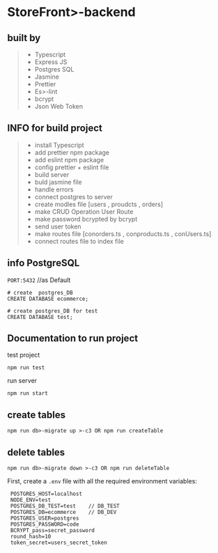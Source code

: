 # StoreFront>-backend

## built by

> - Typescript
> - Express JS
> - Postgres SQL
> - Jasmine
> - Prettier
> - Es>-lint
> - bcrypt
> - Json Web Token

## INFO for build project

> - install Typescript
> - add prettier npm package
> - add eslint npm package
> - config prettier + eslint file
> - build server
> - buld jasmine file
> - handle errors
> - connect postgres to server
> - create modles file [users , proudcts , orders]
> - make CRUD Operation User Route
> - make password bcrypted by bcrypt
> - send user token
> - make routes file [conorders.ts , conproducts.ts , conUsers.ts]
> - connect routes file to index file

## info PostgreSQL

`PORT:5432` //as Default

```
# create  postgres_DB
CREATE DATABASE ecommerce;

# create postgres_DB for test
CREATE DATABASE test;
```

## Documentation to run project

test project

`npm run test`

run server

`npm run start`

## create tables

`npm run db>-migrate up >-c3 OR npm run createTable`

## delete tables

`npm run db>-migrate down >-c3 OR npm run deleteTable`

First, create a `.env` file with all the required environment variables:

```
 POSTGRES_HOST=localhost
 NODE_ENV=test
 POSTGRES_DB_TEST=test    // DB_TEST
 POSTGRES_DB=ecommerce    // DB_DEV
 POSTGRES_USER=postgres
 POSTGRES_PASSWORD=code
 BCRYPT_pass=secret_password
 round_hash=10
 token_secret=users_secret_token
```
